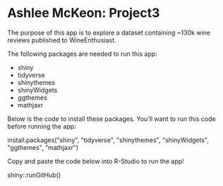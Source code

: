 # Ashlee McKeon: Project3

The purpose of this app is to explore a dataset containing ~130k wine reviews published to WineEnthusiast.

The following packages are needed to run this app: 

+  shiny
+  tidyverse
+  shinythemes
+  shinyWidgets
+  ggthemes
+  mathjaxr

Below is the code to install these packages. You'll want to run this code before running the app:

install.packages("shiny", "tidyverse", "shinythemes", "shinyWidgets", "ggthemes", "mathjaxr")

Copy and paste the code below into R-Studio to run the app!

shiny::runGitHub()
